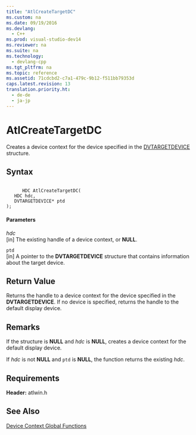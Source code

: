 ```yaml
---
title: "AtlCreateTargetDC"
ms.custom: na
ms.date: 09/19/2016
ms.devlang: 
  - C++
ms.prod: visual-studio-dev14
ms.reviewer: na
ms.suite: na
ms.technology: 
  - devlang-cpp
ms.tgt_pltfrm: na
ms.topic: reference
ms.assetid: 71cdcbd2-c7a1-479c-9b12-f511bb79353d
caps.latest.revision: 13
translation.priority.ht: 
  - de-de
  - ja-jp
---
```

# AtlCreateTargetDC
Creates a device context for the device specified in the [DVTARGETDEVICE](http://msdn.microsoft.com/library/windows/desktop/ms686613) structure.  
  
## Syntax  
  
```  
  
      HDC AtlCreateTargetDC(  
   HDC hdc,  
   DVTARGETDEVICE* ptd   
);  
```  
  
#### Parameters  
 *hdc*  
 [in] The existing handle of a device context, or **NULL**.  
  
 `ptd`  
 [in] A pointer to the **DVTARGETDEVICE** structure that contains information about the target device.  
  
## Return Value  
 Returns the handle to a device context for the device specified in the **DVTARGETDEVICE**. If no device is specified, returns the handle to the default display device.  
  
## Remarks  
 If the structure is **NULL** and *hdc* is **NULL**, creates a device context for the default display device.  
  
 If *hdc* is not **NULL** and `ptd` is **NULL**, the function returns the existing *hdc*.  
  
## Requirements  
 **Header:** atlwin.h  
  
## See Also  
 [Device Context Global Functions](../vs140/Device-Context-Global-Functions.md)